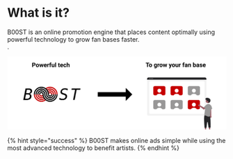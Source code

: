 # What is it?

B00ST is an online promotion engine that places content optimally using powerful technology to grow fan bases faster.   
.

![](../../.gitbook/assets/powerful_tech_to_grow_your_fan_base.svg)

{% hint style="success" %}
B00ST makes online ads simple while using the most advanced technology to benefit artists. 
{% endhint %}

## 

